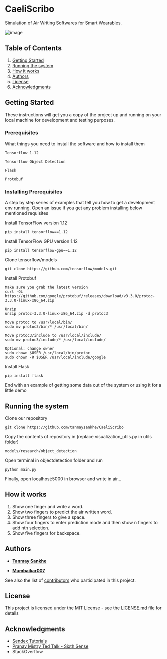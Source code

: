 # CaeliScribo

Simulation of Air Writing Softwares for Smart Wearables.

![image](https://github.com/tanmaysankhe/CaeliScribo/blob/master/Screenshot%20(8).png)

## Table of Contents

1. [Getting Started](#Getting-Started)
2. [Running the system](#Running-the-system)
3. [How it works](#How-it-works)
4. [Authors](#Authors)
5. [License](#License)
6. [Acknowledgments](#Acknowledgments)


## Getting Started

These instructions will get you a copy of the project up and running on your local machine for development and testing purposes.

### Prerequisites

What things you need to install the software and how to install them

```
Tensorflow 1.12
```
```
Tensorflow Object Detection 
```
```
Flask 
```
```
Protobuf
```

### Installing Prerequisites

A step by step series of examples that tell you how to get a development env running. Open an issue if you get any problem installing below mentioned requisites 


Install TensorFlow version 1.12

```
pip install tensorflow==1.12
```


Install TensorFlow GPU version 1.12
```
pip install tensorflow-gpu==1.12
```


Clone tensorflow/models
```
git clone https://github.com/tensorflow/models.git
```


Install Protobuf
```
Make sure you grab the latest version
curl -OL https://github.com/google/protobuf/releases/download/v3.3.0/protoc-3.3.0-linux-x86_64.zip

Unzip
unzip protoc-3.3.0-linux-x86_64.zip -d protoc3

Move protoc to /usr/local/bin/
sudo mv protoc3/bin/* /usr/local/bin/

Move protoc3/include to /usr/local/include/
sudo mv protoc3/include/* /usr/local/include/

Optional: change owner
sudo chown $USER /usr/local/bin/protoc
sudo chown -R $USER /usr/local/include/google
```



Install Flask
```
pip install flask
```


End with an example of getting some data out of the system or using it for a little demo

## Running the system

Clone our repository
```
git clone https://github.com/tanmaysankhe/CaeliScribo
```

Copy the contents of repository in (replace visualization_utils.py in utils folder)
```
models/research/object_detection
```

Open terminal in objectdetection folder and run
```
python main.py
```

Finally, open localhost:5000 in browser and write in air...

## How it works

1. Show one finger and write a word.
2. Show two fingers to predict the air written word.
3. Show three fingers to give a space.
4. Show four fingers to enter prediction mode and then show n fingers to add nth selection.
5. Show five fingers for backspace.

## Authors

* [**Tanmay Sankhe**](https://github.com/tanmaysankhe)


* [**Mumbaikar007**](https://github.com/Mumbaikar007)

See also the list of [contributors](https://github.com/tanmaysankhe/CaeliScribo/graphs/contributors) who participated in this project.

## License

This project is licensed under the MIT License - see the [LICENSE.md](LICENSE.md) file for details

## Acknowledgments

* [Sendex Tutorials](https://pythonprogramming.net/introduction-use-tensorflow-object-detection-api-tutorial/)
* [Pranav Mistry Ted Talk - Sixth Sense](https://www.ted.com/talks/pranav_mistry_the_thrilling_potential_of_sixthsense_technology?language=en)
* StackOverflow

